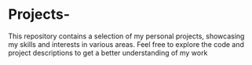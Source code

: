 # Projects-
This repository contains a selection of my personal projects, showcasing my skills and interests in various areas. Feel free to explore the code and project descriptions to get a better understanding of my work
